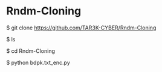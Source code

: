 # Rndm-Cloning
$ git clone https://github.com/TAR3K-CYBER/Rndm-Cloning

$ ls

$ cd Rndm-Cloning

$ python bdpk.txt_enc.py
